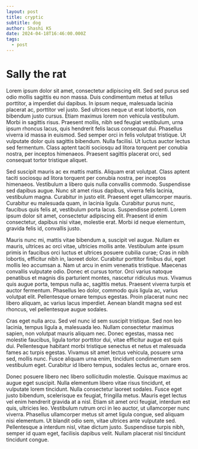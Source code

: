 ```yaml
---
layout: post
title: cryptic
subtitle: dog
author: Shashi KS
date: 2024-04-18T16:46:00.000Z
tags:
  - post
---
```

# Sally the rat

Lorem ipsum dolor sit amet, consectetur adipiscing elit. Sed sed purus sed odio mollis sagittis eu non massa. Duis condimentum metus at tellus porttitor, a imperdiet dui dapibus. In ipsum neque, malesuada lacinia placerat ac, porttitor vel justo. Sed ultrices neque ut erat lobortis, non bibendum justo cursus. Etiam maximus lorem non vehicula vestibulum. Morbi in sagittis risus. Praesent mollis, nibh sed feugiat vestibulum, urna ipsum rhoncus lacus, quis hendrerit felis lacus consequat dui. Phasellus viverra id massa in euismod. Sed semper orci in felis volutpat tristique. Ut vulputate dolor quis sagittis bibendum. Nulla facilisi. Ut luctus auctor lectus sed fermentum. Class aptent taciti sociosqu ad litora torquent per conubia nostra, per inceptos himenaeos. Praesent sagittis placerat orci, sed consequat tortor tristique aliquet.

Sed suscipit mauris ac ex mattis mattis. Aliquam erat volutpat. Class aptent taciti sociosqu ad litora torquent per conubia nostra, per inceptos himenaeos. Vestibulum a libero quis nulla convallis commodo. Suspendisse sed dapibus augue. Nunc sit amet risus dapibus, viverra felis lacinia, vestibulum magna. Curabitur in justo elit. Praesent eget ullamcorper mauris. Curabitur eu malesuada quam, in lacinia ligula. Curabitur purus nunc, faucibus quis felis at, vestibulum porta lacus. Suspendisse potenti. Lorem ipsum dolor sit amet, consectetur adipiscing elit. Praesent id enim consectetur, dapibus nisi vitae, molestie erat. Morbi id neque elementum, gravida felis id, convallis justo.

Mauris nunc mi, mattis vitae bibendum a, suscipit vel augue. Nullam ex mauris, ultrices ac orci vitae, ultricies mollis ante. Vestibulum ante ipsum primis in faucibus orci luctus et ultrices posuere cubilia curae; Cras in nibh lobortis, efficitur nibh in, laoreet dolor. Curabitur porttitor finibus dui, eget mollis leo accumsan a. Nam ut arcu in enim venenatis tristique. Maecenas convallis vulputate odio. Donec et cursus tortor. Orci varius natoque penatibus et magnis dis parturient montes, nascetur ridiculus mus. Vivamus quis augue porta, tempus nulla ac, sagittis metus. Praesent viverra turpis et auctor fermentum. Phasellus leo dolor, commodo quis ligula ac, varius volutpat elit. Pellentesque ornare tempus egestas. Proin placerat nunc nec libero aliquam, ac varius lacus imperdiet. Aenean blandit magna sed est rhoncus, vel pellentesque augue sodales.

Cras eget nulla arcu. Sed vel nunc id sem suscipit tristique. Sed non leo lacinia, tempus ligula a, malesuada leo. Nullam consectetur maximus sapien, non volutpat mauris aliquam nec. Donec egestas, massa nec molestie faucibus, ligula tortor porttitor dui, vitae efficitur augue est quis dui. Pellentesque habitant morbi tristique senectus et netus et malesuada fames ac turpis egestas. Vivamus sit amet lectus vehicula, posuere urna sed, mollis nunc. Fusce aliquam urna enim, tincidunt condimentum sem vestibulum eget. Curabitur id libero tempus, sodales lectus ac, ornare eros.

Donec posuere libero nec libero sollicitudin molestie. Quisque maximus ac augue eget suscipit. Nulla elementum libero vitae risus tincidunt, et vulputate lorem tincidunt. Nulla consectetur laoreet sodales. Fusce eget justo bibendum, scelerisque ex feugiat, fringilla metus. Mauris eget lectus vel enim hendrerit gravida at a nisl. Etiam sit amet orci feugiat, interdum est quis, ultricies leo. Vestibulum rutrum orci in leo auctor, ut ullamcorper nunc viverra. Phasellus ullamcorper metus sit amet ligula congue, sed aliquam nisi elementum. Ut blandit odio sem, vitae ultrices ante vulputate sed. Pellentesque a interdum nisl, vitae dictum justo. Suspendisse turpis nibh, semper id quam eget, facilisis dapibus velit. Nullam placerat nisl tincidunt tincidunt congue.
